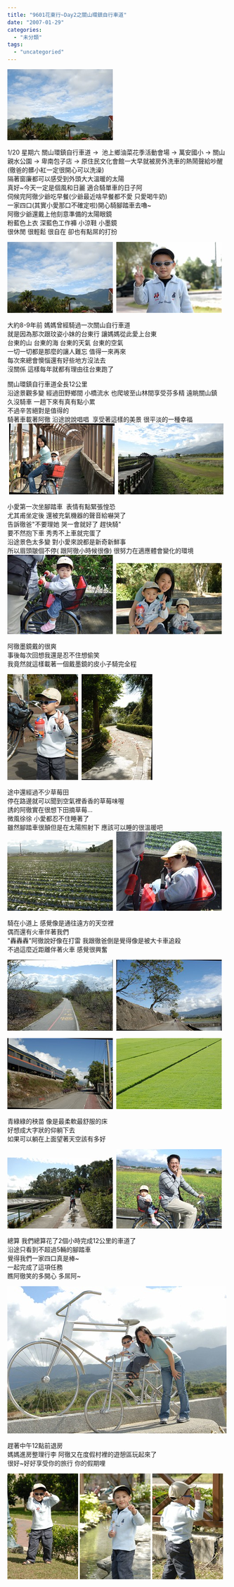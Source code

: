 ```yaml
---
title: "9601花東行~Day2之關山環鎮自行車道"
date: "2007-01-29"
categories: 
  - "未分類"
tags: 
  - "uncategoried"
---
```


![](images/367571051_cb41192988_m.jpg)

1/20 星期六 關山環鎮自行車道 ->  池上鄉油菜花季活動會場 -> 萬安國小 -> 關山親水公園 -> 卑南包子店 -> 原住民文化會館一大早就被房外洗車的熱鬧聲給吵醒 (徹爸的髒小紅一定很開心可以洗澡)  
隔著窗廉都可以感受到外頭大大溫暖的太陽  
真好~今天一定是個風和日麗 適合騎單車的日子阿  
伺候完阿徹少爺吃早餐(少爺最近啥早餐都不愛 只愛喝牛奶)  
一家四口(其實小愛那口不確定啦)開心騎腳踏車去嚕~  
阿徹少爺還戴上他刻意準備的太陽眼鏡   
粉藍色上衣 深藍色工作褲 小涼鞋 小墨鏡   
很休閒 很輕鬆 很自在 卻也有點屌的打扮  
  
![](images/367571051_cb41192988_m.jpg)  ![](images/367570934_a5c4c6965c_m.jpg)  

大約8-9年前 媽媽曾經騎過一次關山自行車道  
就是因為那次跟玟姿小妹的台東行 讓媽媽從此愛上台東  
台東的山 台東的海 台東的天氣 台東的空氣   
一切一切都是那麼的讓人難忘 值得一來再來  
每次來總會懊惱還有好些地方沒法去  
沒關係 這樣每年就都有理由往台東跑了  
  
關山環鎮自行車道全長12公里   
沿途景觀多變 經過田野鄉間 小橋流水 也爬坡至山林間享受芬多精 遠眺關山鎮  
久沒騎車 一趟下來有真有點小累   
不過辛苦絕對是值得的   
騎著車載著阿徹 沿途說說唱唱  享受著這樣的美景 很平淡的一種幸福    
 ![](images/367570777_1a95485953_m.jpg)  ![](images/367570714_2b606431b8_m.jpg)  
  
小愛第一次坐腳踏車  表情有點緊張惶恐  
尤其甫坐定後 還被充氣機器的聲音給嚇哭了  
告訴徹爸"不要理她 哭一會就好了 趕快騎"  
要不然抱下車 秀秀不上車就完蛋了  
沿途景色太多變 對小愛來說都是新奇新鮮事  
所以眉頭皺個不停( 跟阿徹小時候很像) 很努力在適應體會變化的環境   
![](images/367570335_1d576d81c8_m.jpg)  ![](images/367569946_2d707d707e_m.jpg)  
  
阿徹墨鏡戴的很爽   
事後每次回想我還是忍不住想偷笑   
我竟然就這樣載著一個戴墨鏡的皮小子騎完全程  
  
![](images/367570241_de7a3c7b8f_m.jpg)  ![](images/367569780_d5d1feff3f_m.jpg)  
  
途中還經過不少草莓田  
停在路邊就可以聞到空氣裡香香的草莓味喔  
誘的阿徹實在很想下田摘草莓...  
微風徐徐 小愛都忍不住睡著了  
雖然腳踏車很顛但是在太陽照射下 應該可以睡的很溫暖吧   
![](images/367569472_df0d38ae8c_m.jpg)  ![](images/367569406_0f575640c0_m.jpg)  
  
騎在小道上 感覺像是通往遠方的天空裡  
偶而還有火車伴著我們  
"轟轟轟"阿徹說好像在打雷 我跟徹爸倒是覺得像是被大卡車追殺  
不過這麼近距離伴著火車 感覺很興奮  
  
![](images/367569295_3b6faeecd5_m.jpg)  ![](images/367569054_e48fab57f4_m.jpg)  
  
![](images/367568993_a9783d06f2_m.jpg)  ![](images/367568873_6927d60d06_m.jpg)  
  
青綠綠的秧苗 像是最柔軟最舒服的床  
好想成大字狀的仰躺下去  
如果可以躺在上面望著天空該有多好  
  
![](images/367569537_8d24fbf5c9_m.jpg)  ![](images/367568677_0d1a8c477c_m.jpg)  
  
總算 我們總算花了2個小時完成12公里的車道了  
沿途只看到不超過5輛的腳踏車  
覺得我們一家四口真是棒~  
一起完成了這項任務   
瞧阿徹笑的多開心 多屌阿~  
  
  
![](images/367568583_b6b5af135b.jpg)  
  
趕著中午12點前退房   
媽媽進房整理行李 阿徹又在度假村裡的遊憩區玩起來了  
很好~好好享受你的旅行 你的假期哩  
  
![](images/367568239_2c4260c5cb_m.jpg) ![](images/367568049_f2457a42df_m.jpg) ![](images/367568388_5d6391be99_m.jpg)
